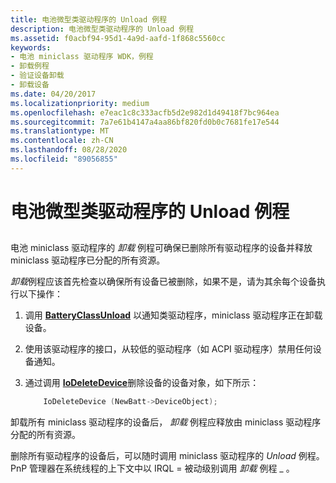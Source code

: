 ```yaml
---
title: 电池微型类驱动程序的 Unload 例程
description: 电池微型类驱动程序的 Unload 例程
ms.assetid: f0acbf94-95d1-4a9d-aafd-1f868c5560cc
keywords:
- 电池 miniclass 驱动程序 WDK，例程
- 卸载例程
- 验证设备卸载
- 卸载设备
ms.date: 04/20/2017
ms.localizationpriority: medium
ms.openlocfilehash: e7eac1c8c333acfb5d2e982d1d49418f7bc964ea
ms.sourcegitcommit: 7a7e61b4147a4aa86bf820fd0b0c7681fe17e544
ms.translationtype: MT
ms.contentlocale: zh-CN
ms.lasthandoff: 08/28/2020
ms.locfileid: "89056855"
---
```

# <a name="unload-routine-of-a-battery-miniclass-driver"></a>电池微型类驱动程序的 Unload 例程


## <span id="ddk_unload_routine_of_battery_miniclass_driver_dg"></span><span id="DDK_UNLOAD_ROUTINE_OF_BATTERY_MINICLASS_DRIVER_DG"></span>


电池 miniclass 驱动程序的 *卸载* 例程可确保已删除所有驱动程序的设备并释放 miniclass 驱动程序已分配的所有资源。

*卸载*例程应该首先检查以确保所有设备已被删除，如果不是，请为其余每个设备执行以下操作：

1.  调用 [**BatteryClassUnload**](/windows/desktop/api/batclass/nf-batclass-batteryclassunload) 以通知类驱动程序，miniclass 驱动程序正在卸载设备。

2.  使用该驱动程序的接口，从较低的驱动程序（如 ACPI 驱动程序）禁用任何设备通知。

3.  通过调用 [**IoDeleteDevice**](/windows-hardware/drivers/ddi/wdm/nf-wdm-iodeletedevice)删除设备的设备对象，如下所示：

    ```cpp
        IoDeleteDevice (NewBatt->DeviceObject);
    ```

卸载所有 miniclass 驱动程序的设备后， *卸载* 例程应释放由 miniclass 驱动程序分配的所有资源。

删除所有驱动程序的设备后，可以随时调用 miniclass 驱动程序的 *Unload* 例程。 PnP 管理器在系统线程的上下文中以 IRQL = 被动级别调用 *卸载* 例程 \_ 。

 

